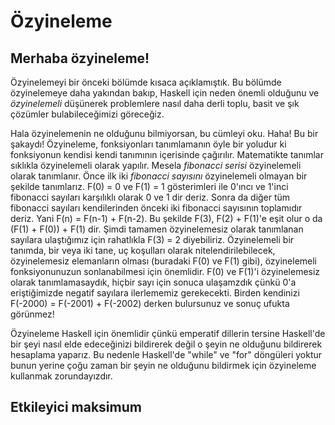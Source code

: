 # Özyineleme

## Merhaba özyineleme!

Özyinelemeyi bir önceki bölümde kısaca açıklamıştık. Bu bölümde özyinelemeye daha yakından bakıp, Haskell için neden önemli olduğunu ve *özyinelemeli* düşünerek problemlere nasıl daha derli toplu, basit ve şık çözümler bulabileceğimizi göreceğiz.

Hala özyinelemenin ne olduğunu bilmiyorsan, bu cümleyi oku. Haha! Bu bir şakaydı! Özyineleme, fonksiyonları tanımlamanın öyle bir yoludur ki fonksiyonun kendisi kendi tanımının içerisinde çağırılır. Matematikte tanımlar sıklıkla özyinelemeli olarak yapılır. Mesela *fibonacci serisi* özyinelemeli olarak tanımlanır. Önce ilk iki *fibonacci sayısını* özyinelemeli olmayan bir şekilde tanımlarız. F(0) = 0 ve F(1) = 1 gösterimleri ile 0'ıncı ve 1'inci fibonacci sayıları karşılıklı olarak 0 ve 1 dir deriz. Sonra da diğer tüm fibonacci sayıları kendilerinden önceki iki fibonacci sayısının toplamıdır deriz. Yani F(n) = F(n-1) + F(n-2). Bu şekilde F(3), F(2) + F(1)'e eşit olur o da (F(1) + F(0)) + F(1) dir. Şimdi tamamen özyinelemesiz olarak tanımlanan sayılara ulaştığımız için rahatlıkla F(3) = 2 diyebiliriz. Özyinelemeli bir tanımda, bir veya iki tane, uç koşulları olarak nitelendirilebilecek, özyinelemesiz elemanların olması (buradaki F(0) ve F(1) gibi), özyinelemeli fonksiyonunuzun sonlanabilmesi için önemlidir. F(0) ve F(1)'i özyinelemesiz olarak tanımlamasaydık, hiçbir sayı için sonuca ulaşamzdık çünkü 0'a eriştiğimizde negatif sayılara ilerlememiz gerekecekti. Birden kendinizi F(-2000) = F(-2001) + F(-2002) derken bulursunuz ve sonuç ufukta görünmez! 

Özyineleme Haskell için önemlidir çünkü emperatif dillerin tersine Haskell'de bir şeyi nasıl elde edeceğinizi bildirerek değil o şeyin ne olduğunu bildirerek hesaplama yaparız. Bu nedenle Haskell'de "while" ve "for" döngüleri yoktur bunun yerine çoğu zaman bir şeyin ne olduğunu bildirmek için özyineleme kullanmak zorundayızdır. 

## Etkileyici maksimum